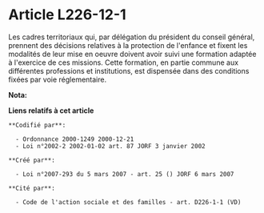 # Article L226-12-1

Les cadres territoriaux qui, par délégation du président du conseil général, prennent des décisions relatives à la protection
de l'enfance et fixent les modalités de leur mise en oeuvre doivent avoir suivi une formation adaptée à l'exercice de ces
missions. Cette formation, en partie commune aux différentes professions et institutions, est dispensée dans des conditions
fixées par voie réglementaire.

**Nota:**



**Liens relatifs à cet article**

	**Codifié par**:

	  - Ordonnance 2000-1249 2000-12-21
	  - Loi n°2002-2 2002-01-02 art. 87 JORF 3 janvier 2002

	**Créé par**:

	  - Loi n°2007-293 du 5 mars 2007 - art. 25 () JORF 6 mars 2007

	**Cité par**:

	  - Code de l'action sociale et des familles - art. D226-1-1 (VD)
